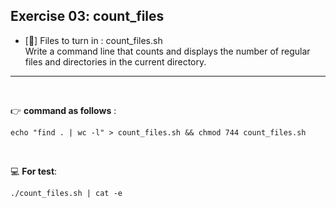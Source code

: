 ## Exercise 03: count_files

- [:pushpin:] Files to turn in : count_files.sh <br>
Write a command line that counts and displays the number of regular files and directories in the current directory.
---
<br>

:point_right: **command as follows** :
```shell
echo "find . | wc -l" > count_files.sh && chmod 744 count_files.sh
```
<br>

:computer: **For test**: <br>
```shell
./count_files.sh | cat -e
```
<br>
